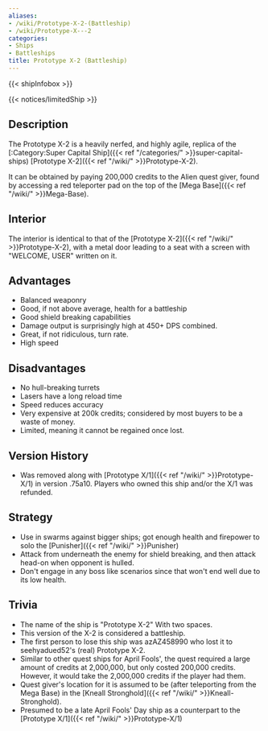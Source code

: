 ```yaml
---
aliases:
- /wiki/Prototype-X-2-(Battleship)
- /wiki/Prototype-X---2
categories:
- Ships
- Battleships
title: Prototype X-2 (Battleship)
---  
```


{{< shipInfobox >}}   

{{< notices/limitedShip >}} 

## Description

The Prototype X-2 is a heavily nerfed, and highly agile, replica of the [:Category:Super Capital Ship]({{< ref "/categories/" >}}super-capital-ships) [Prototype X-2]({{< ref "/wiki/" >}}Prototype-X-2).

It can be obtained by paying 200,000 credits to the Alien quest giver, found by accessing a red teleporter pad on the top of the [Mega Base]({{< ref "/wiki/" >}}Mega-Base).

## Interior

The interior is identical to that of the [Prototype X-2]({{< ref "/wiki/" >}}Prototype-X-2), with a metal door leading to a seat with a screen with "WELCOME, USER" written on it.

## Advantages

- Balanced weaponry
- Good, if not above average, health for a battleship
- Good shield breaking capabilities
- Damage output is surprisingly high at 450+ DPS combined.
- Great, if not ridiculous, turn rate.
- High speed

## Disadvantages

- No hull-breaking turrets
- Lasers have a long reload time
- Speed reduces accuracy
- Very expensive at 200k credits; considered by most buyers to be a waste of money.
- Limited, meaning it cannot be regained once lost.

## Version History 

- Was removed along with [Prototype X/1]({{< ref "/wiki/" >}}Prototype-X/1) in version .75a10. Players who owned this ship and/or the X/1 was refunded.

## Strategy

- Use in swarms against bigger ships; got enough health and firepower to solo the [Punisher]({{< ref "/wiki/" >}}Punisher)
- Attack from underneath the enemy for shield breaking, and then attack head-on when opponent is hulled.
- Don't engage in any boss like scenarios since that won't end well due to its low health.

## Trivia

- The name of the ship is "Prototype X-2" With two spaces.
- This version of the X-2 is considered a battleship.
- The first person to lose this ship was azAZ458990 who lost it to seehyadued52's (real) Prototype X-2.
- Similar to other quest ships for April Fools', the quest required a large amount of credits at 2,000,000, but only costed 200,000 credits. However, it would take the 2,000,000 credits if the player had them.
- Quest giver's location for it is assumed to be (after teleporting from the Mega Base) in the [Kneall Stronghold]({{< ref "/wiki/" >}}Kneall-Stronghold).
- Presumed to be a late April Fools' Day ship as a counterpart to the [Prototype X/1]({{< ref "/wiki/" >}}Prototype-X/1)
